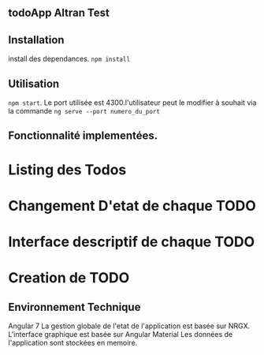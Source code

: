 ## todoApp Altran Test

## Installation

install des dependances.
```npm install ```

## Utilisation
``` npm start ```.
Le port utilisée est 4300.l'utilisateur peut le modifier à souhait via la commande   ``` ng serve --port numero_du_port ```

## Fonctionnalité implementées.
# Listing des Todos
# Changement D'etat de chaque TODO
# Interface descriptif de chaque TODO
# Creation de TODO

## Environnement Technique
Angular 7
La gestion globale de l'etat de l'application est basée sur NRGX.
L'interface graphique est basée sur Angular Material
Les données de l'application sont stockées en memoire.

